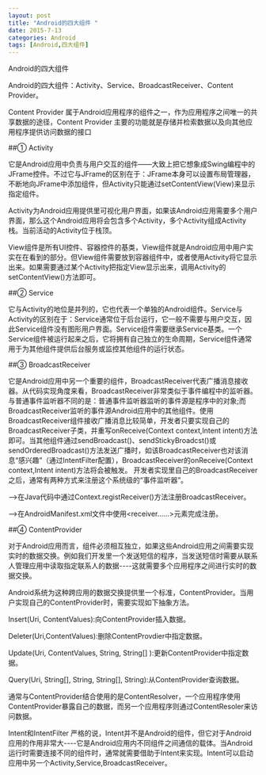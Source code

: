 ```yaml
---
layout: post
title: "Android的四大组件 "
date: 2015-7-13
categories: Android
tags: [Android,四大组件]
---
```


<!-- more --> 

Android的四大组件

Android的四大组件：Activity、Service、BroadcastReceiver、Content Provider。

Content Provider 属于Android应用程序的组件之一，作为应用程序之间唯一的共享数据的途径，Content Provider 主要的功能就是存储并检索数据以及向其他应用程序提供访问数据的接口

 

##① Activity

它是Android应用中负责与用户交互的组件——大致上把它想象成Swing编程中的JFrame控件。不过它与JFrame的区别在于：JFrame本身可以设置布局管理器，不断地向JFrame中添加组件，但Activity只能通过setContentView(View)来显示指定组件。

Activity为Android应用提供里可视化用户界面，如果该Android应用需要多个用户界面，那么这个Android应用将会包含多个Activity，多个Activity组成Activity栈。当前活动的Activity位于栈顶。

 

View组件是所有UI控件、容器控件的基类，View组件就是Android应用中用户实实在在看到的部分。但View组件需要放到容器组件中，或者使用Activity将它显示出来。如果需要通过某个Activity把指定View显示出来，调用Activity的setContentView()方法即可。

 

##② Service

它与Activity的地位是并列的，它也代表一个单独的Android组件。Service与Activity的区别在于：Service通常位于后台运行，它一般不需要与用户交互，因此Service组件没有图形用户界面。Service组件需要继承Service基类。一个Service组件被运行起来之后，它将拥有自己独立的生命周期，Service组件通常用于为其他组件提供后台服务或监控其他组件的运行状态。

 

##③ BroadcastReceiver

它是Android应用中另一个重要的组件，BroadcastReceiver代表广播消息接收器。从代码实现角度来看，BroadcastReceiver非常类似于事件编程中的监听器。与普通事件监听器不同的是：普通事件监听器监听的事件源是程序中的对象;而BroadcastReceiver监听的事件源Android应用中的其他组件。使用BroadcastReceiver组件接收广播消息比较简单，开发者只要实现自己的BroadcastReceiver子类，并重写onReceive(Context context,Intent intent)方法即可。当其他组件通过sendBroadcast()、sendStickyBroadcst()或sendOrderedBroadcast()方法发送广播时，如该BroadcastReceiver也对该消息“感兴趣”（通过IntentFilter配置），BroadcastReceiver的onReceive(Context context,Intent intent)方法将会被触发。   开发者实现里自己的BroadcastReceiver之后，通常有两种方式来注册这个系统级的“事件监听器”。

-->在Java代码中通过Context.registReceiver()方法注册BroadcastReceiver。

-->在AndroidManifest.xml文件中使用<receiver……>元素完成注册。

 

##④ ContentProvider

 对于Android应用而言，组件必须相互独立，如果这些Android应用之间需要实现实时的数据交换。例如我们开发里一个发送短信的程序，当发送短信时需要从联系人管理应用中读取指定联系人的数据----这就需要多个应用程序之间进行实时的数据交换。

    
Android系统为这种跨应用的数据交换提供里一个标准，ContentProvider。当用户实现自己的ContentProvider时，需要实现如下抽象方法。

Insert(Uri, ContentValues):向ContentProvider插入数据。

Deleter(Uri,ContentValues):删除ContentProvdier中指定数据。

Update(Uri, ContentValues, String, String[] ):更新ContentProvider中指定数据。

Query(Uri, String[], String, String[], String):从ContentProvider查询数据。

通常与ContentProvider结合使用的是ContentResolver，一个应用程序使用ContentProvider暴露自己的数据，而另一个应用程序则通过ContentResoler来访问数据。

Intent和IntentFilter  严格的说，Intent并不是Android的组件，但它对于Android应用的作用非常大----它是Android应用内不同组件之间通信的载体。当Android运行时需要连接不同的组件时，通常就需要借助于Intent来实现。Intent可以启动应用中另一个Activity,Service,BroadcastReceiver。